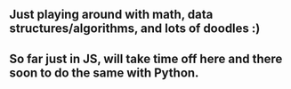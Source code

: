 ## Just playing around with math, data structures/algorithms, and lots of doodles :)

## So far just in JS, will take time off here and there soon to do the same with Python.
